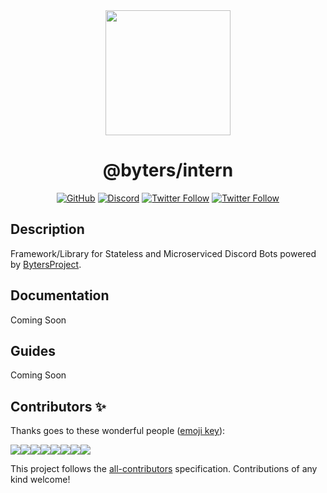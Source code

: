 <div align="center">

<img src="https://i.imgur.com/Y7mNn9U.png" height="200px" width="200px">
<h1>@byters/intern</h1>

[![GitHub](https://img.shields.io/github/license/bytersproject/intern?logo=github&style=flat-square)](https://github.com/bytersproject/intern/blob/master/LICENSE.md)
[![Discord](https://img.shields.io/discord/431926924433162261?color=697EC4&label=Discord&logo=discord&logoColor=FDFEFE&style=flat-square)](https://discord.gg/cPqNUMM)
[![Twitter Follow](https://img.shields.io/twitter/follow/adityatripathid?label=Follow%20@adityatripathid&logo=twitter&colorB=1DA1F2&style=flat-square)](https://twitter.com/adityatripathid)
[![Twitter Follow](https://img.shields.io/twitter/follow/QuantumlyTngld?label=Follow%20@QuantumlyTngld&logo=twitter&colorB=1DA1F2&style=flat-square)](https://twitter.com/quantumlytngld)
</div>

## Description
Framework/Library for Stateless and Microserviced Discord Bots powered by [BytersProject](https://github.com/BytersProject).

## Documentation
Coming Soon

## Guides
Coming Soon

## Contributors ✨

Thanks goes to these wonderful people ([emoji key](https://allcontributors.org/docs/en/emoji-key)):

[![](https://sourcerer.io/fame/QuantumlyTangled/BytersProject/intern/images/0)](https://sourcerer.io/fame/QuantumlyTangled/BytersProject/intern/links/0)[![](https://sourcerer.io/fame/QuantumlyTangled/BytersProject/intern/images/1)](https://sourcerer.io/fame/QuantumlyTangled/BytersProject/intern/links/1)[![](https://sourcerer.io/fame/QuantumlyTangled/BytersProject/intern/images/2)](https://sourcerer.io/fame/QuantumlyTangled/BytersProject/intern/links/2)[![](https://sourcerer.io/fame/QuantumlyTangled/BytersProject/intern/images/3)](https://sourcerer.io/fame/QuantumlyTangled/BytersProject/intern/links/3)[![](https://sourcerer.io/fame/QuantumlyTangled/BytersProject/intern/images/4)](https://sourcerer.io/fame/QuantumlyTangled/BytersProject/intern/links/4)[![](https://sourcerer.io/fame/QuantumlyTangled/BytersProject/intern/images/5)](https://sourcerer.io/fame/QuantumlyTangled/BytersProject/intern/links/5)[![](https://sourcerer.io/fame/QuantumlyTangled/BytersProject/intern/images/6)](https://sourcerer.io/fame/QuantumlyTangled/BytersProject/intern/links/6)[![](https://sourcerer.io/fame/QuantumlyTangled/BytersProject/intern/images/7)](https://sourcerer.io/fame/QuantumlyTangled/BytersProject/intern/links/7)

<!-- ALL-CONTRIBUTORS-LIST:START - Do not remove or modify this section -->
<!-- prettier-ignore-start -->
<!-- markdownlint-disable -->
<!-- markdownlint-enable -->
<!-- prettier-ignore-end -->
<!-- ALL-CONTRIBUTORS-LIST:END -->

This project follows the [all-contributors](https://github.com/all-contributors/all-contributors) specification. Contributions of any kind welcome!
